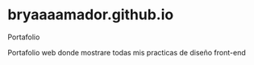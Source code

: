 # bryaaaamador.github.io
Portafolio

Portafolio web donde mostrare todas mis practicas de diseño front-end
